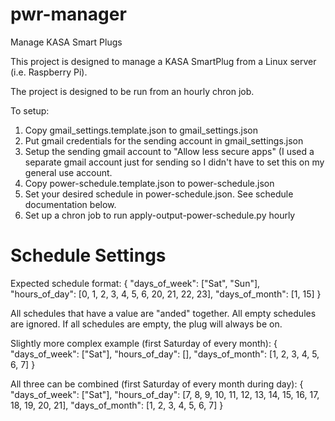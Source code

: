 # pwr-manager
Manage KASA Smart Plugs

This project is designed to manage a KASA SmartPlug from a Linux server (i.e. Raspberry Pi).

The project is designed to be run from an hourly chron job.

To setup:
1. Copy gmail_settings.template.json to gmail_settings.json
2. Put gmail credentials for the sending account in gmail_settings.json
3. Setup the sending gmail account to "Allow less secure apps" (I used a separate gmail account just for sending so I didn't have to set this on my general use account.
4. Copy power-schedule.template.json to power-schedule.json
5. Set your desired schedule in power-schedule.json. See schedule documentation below.
6. Set up a chron job to run apply-output-power-schedule.py hourly

Schedule Settings
===
Expected schedule format:
{
    "days_of_week": ["Sat", "Sun"],
    "hours_of_day": [0, 1, 2, 3, 4, 5, 6, 20, 21, 22, 23],
    "days_of_month": [1, 15]
}

All schedules that have a value are "anded" together. All empty schedules are ignored. If all schedules are empty, the plug will always be on.

Slightly more complex example (first Saturday of every month):
{
    "days_of_week": ["Sat"],
    "hours_of_day": [],
    "days_of_month": [1, 2, 3, 4, 5, 6, 7]
}

All three can be combined (first Saturday of every month during day):
{
    "days_of_week": ["Sat"],
    "hours_of_day": [7, 8, 9, 10, 11, 12, 13, 14, 15, 16, 17, 18, 19, 20, 21],
    "days_of_month": [1, 2, 3, 4, 5, 6, 7]
}
